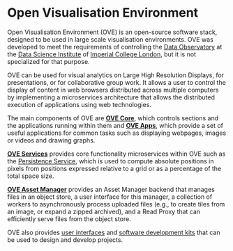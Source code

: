 # Open Visualisation Environment

Open Visualisation Environment (OVE) is an open-source software stack, designed to be used in large scale visualisation environments. OVE was developed to meet the requirements of controlling the [Data Observatory](https://www.imperial.ac.uk/data-science/data-observatory/) at the [Data Science Institute](https://www.imperial.ac.uk/data-science/) of [Imperial College London](https://www.imperial.ac.uk), but it is not specialized for that purpose.

OVE can be used for visual analytics on Large High Resolution Displays, for presentations, or for collaborative group work. It allows a user to control the display of content in web browsers distributed across multiple computers by implementing a microservices architecture that allows the distributed execution of applications using web technologies.

The main components of OVE are [**OVE Core**](https://github.com/ove/ove), which controls sections and the applications running within them and [**OVE Apps**](./ove-apps/README.html), which provide a set of useful applications for common tasks such as displaying webpages, images or videos and drawing graphs.

[**OVE Services**](./ove-services/README.html) provides core functionality microservices within OVE such as the [Persistence Service](./ove-services/packages/ove-service-persistence-inmemory/README.md), which is used to compute absolute positions in pixels from positions expressed relative to a grid or as a percentage of the total space size. 

[**OVE Asset Manager**](./ove-asset-manager/README.md) provides an Asset Manager backend that manages files in an object store, a user interface for this manager, a collection of workers to asynchronously process uploaded files (e.g., to create tiles from an image, or expand a zipped archived), and a Read Proxy that can efficiently serve files from the object store. 

OVE  also provides [user interfaces](https://github.com/ove/ove-ui) and [software development kits](https://github.com/ove/ove-sdks) that can be used to design and develop projects.
